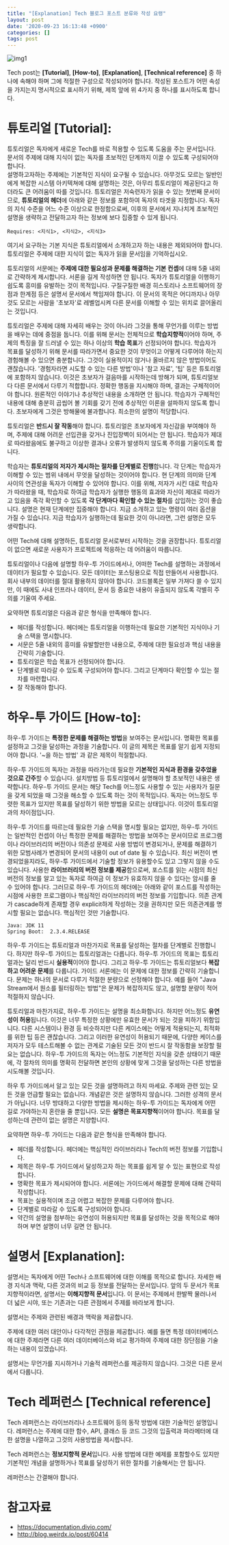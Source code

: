 ```yaml
---
title: "[Explanation] Tech 블로그 포스트 분류와 작성 요령"
layout: post
date: '2020-09-23 16:13:48 +0900'
categories: []
tags: post
---
```


![img1](/assets/img/2020-09-22-how-to-use_img1.png)

Tech post는 **[Tutorial]**, **[How-to]**, **[Explanation]**, **[Technical reference]** 중 하나에 속해야 하며 그에 적절한 구성으로 작성되어야 합니다. 작성된 포스트가 어떤 속성을 가지는지 명시적으로 표시하기 위해, 제목 앞에 위 4가지 중 하나를 표시하도록 합니다.

# 튜토리얼 [Tutorial]:
   튜토리얼은 독자에게 새로운 Tech를 바로 적용할 수 있도록 도움을 주는 문서입니다. 문서의 주제에 대해 지식이 없는 독자를 초보적인 단계까지 이끌 수 있도록 구성되어야 합니다.  
	 설명하고자하는 주제에는 기본적인 지식이 요구될 수 있습니다. 아무것도 모르는 일반인에게 복잡한 시스템 아키텍쳐에 대해 설명하는 것은, 아무리 튜토리얼이 제공된다고 하더라도 큰 어려움이 따를 것입니다. 튜토리얼은 저숙련자가 읽을 수 있는 첫번째 문서이므로, **튜토리얼의 헤더**에 아래와 같은 정보를 포함하여 독자의 타겟을 지정합니다. 독자의 지식 수준을 어느 수준 이상으로 한정함으로써, 이후의 문서에서 지나치게 초보적인 설명을 생략하고 전달하고자 하는 정보에 보다 집중할 수 있게 됩니다.
	 
```
Requires: <지식1>, <지식2>, <지식3>
```

여기서 요구하는 기본 지식은 튜토리얼에서 소개하고자 하는 내용은 제외되어야 합니다. 튜토리얼은 주제에 대한 지식이 없는 독자가 읽을 문서임을 기억하십시오.
	 
튜토리얼의 서문에는 **주제에 대한 필요성과 문제를 해결하는 기본 컨셉**에 대해 5줄 내외로 간략하게 제시합니다. 서론을 길게 작성하면 안 됩니다. 독자가 튜토리얼을 이행하기 쉽도록 흥미를 유발하는 것이 목적입니다. 구질구질한 배경 히스토리나 소프트웨어의 장점과 한계점 등은 설명서 문서에서 책임져야 합니다. 이 문서의 목적은 어디까지나 아무것도 모르는 사람을 '초보자'로 레벨업시켜 다른 문서를 이해할 수 있는 위치로 끌어올리는  것입니다.  

튜토리얼은 주제에 대해 자세히 배우는 것이 아니라 그것을 통해 무언가를 이루는 방법을 배우는 데에 중점을 둡니다. 이를 위해 문서는 전체적으로 **학습지향적**이어야 하며, 주제의 특징을 잘 드러낼 수 있는 하나 이상의 **학습 목표**가 선정되어야 합니다. 학습자가 목표를 달성하기 위해 문서를 따라가면서 중요한 것이 무엇이고 어떻게 다루어야 하는지 경험해볼 수 있으면 충분합니다. 그것이 실용적이지 않거나 올바르지 않은 방법이어도 괜찮습니다.  '경험자라면 시도할 수 있는 다른 방법'이나 '참고 자료', '팁' 등은 튜토리얼에 포함하지 않습니다. 이것은 초보자가 걸음마를 시작하는데 방해가 되며, 튜토리얼보다 다른 문서에서 다루기 적합합니다. 정확한 행동을 지시해야 하며, 결과는 구체적이어야 합니다. 원론적인 이야기나 추상적인 내용을 소개하면 안 됩니다. 학습자가 구체적인 내용에 대해 충분히 곱씹어 볼 기회를 갖기 전에 추상적인 이론을 설파하지 않도록 합니다. 초보자에게 그것은 방해물에 불과합니다. 최소한의 설명이 적당합니다. 

튜토리얼은 **반드시 잘 작동**해야 합니다. 튜토리얼은 초보자에게 자신감을 부여해야 하며, 주제에 대해 어려운 선입관을 갖거나 진입장벽이 되어서는 안 됩니다. 학습자가 제대로 따라왔음에도 불구하고 이상한 결과나 오류가 발생하지 않도록 주의를 기울이도록 합니다.

학습자는 **튜토리얼의 저자가 제시하는 절차를 단계별로 진행**합니다. 각 단계는 학습자가 이해할 수 있는 범위 내에서 무엇을 달성하는 것이어야 합니다. 현 단계의 의미와 단계 사이의 연관성을 독자가 이해할 수 있어야 합니다. 이를 위해, 저자가 시킨 대로 학습자가 따라왔을 때, 학습자로 하여금 학습자가 실행한 행동의 효과와 자신이 제대로 따라가고 있음을 즉각 확인할 수 있도록 **각 단계마다 확인할 수 있는 절차**를 삽입하는 것이 좋습니다.  설명은 현재 단계에만 집중해야 합니다. 지금 소개하고 있는 명령이 여러 옵션을 가질 수 있습니다. 지금 학습자가 실행하는데 필요한 것이 아니라면, 그런 설명은 모두 생략합니다.

어떤 Tech에 대해 설명하든, 튜토리얼 문서로부터 시작하는 것을 권장합니다. 튜토리얼이 없으면 새로운 사용자가 프로젝트에 적응하는 데 어려움이 따릅니다.  

튜토리얼이나 다음에 설명할 하우-투 가이드에서나, 어떠한 Tech를 설명하는 과정에서 데이터가 필요할 수 있습니다. 모든 데이터는 포스팅용으로 직접 만들어서 사용합니다. 회사 내부의 데이터를 절대 활용하지 않아야 합니다. 코드블록은 일부 가져다 쓸 수 있지만, 이 때에도 사내 인프라나 데이터, 문서 등 중요한 내용이 유출되지 않도록 각별히 주의를 기울여 주세요.

요약하면 튜토리얼은 다음과 같은 형식을 만족해야 합니다.
- 헤더를 작성합니다. 헤더에는 튜토리얼을 이행하는데 필요한 기본적인 지식이나 기술 스택을 명시합니다.
- 서문은 5줄 내외의 흥미를 유발할만한 내용으로, 주제에 대한 필요성과 핵심 내용을 간략히 기술합니다.
- 튜토리얼은 학습 목표가 선정되어야 합니다.
- 단계별로 따라갈 수 있도록 구성되어야 합니다. 그리고 단계마다 확인할 수 있는 절차를 마련합니다.
- 잘 작동해야 합니다.
	 
#  하우-투 가이드 [How-to]:
   하우-투 가이드는 **특정한 문제를 해결하는 방법**을 보여주는 문서입니다.  명확한 목표를 설정하고 그것을 달성하는 과정을 기술합니다.  이 글의 제목은 목표를 알기 쉽게 지정되어야 합니다.  '~을 하는 방법' 과 같은 제목이 적절합니다. 
	 
하우-투 가이드의 독자는 과정을 따라가는데 필요한 **기본적인 지식과 환경을 갖추었을 것으로 간주**할 수 있습니다.  설치방법 등 튜토리얼에서 설명해야 할 초보적인 내용은 생략합니다. 하우-투 가이드 문서는 해당 Tech를 어느정도 사용할 수 있는 사용자가 질문을 갖게 되었을 때 그것을 해소할 수 있도록 하는 것이 목적입니다. 독자는 어느정도 뚜렷한 목표가 있지만 목표를 달성하기 위한 방법을 모르는 상태입니다. 이것이 튜토리얼과의 차이점입니다.

하우-투 가이드를 따르는데 필요한 기술 스택을 명시할 필요는 없지만, 하우-투 가이드는 일반적인 컨셉이 아닌 특정한 문제를 해결하는 방법을 보여주는 문서이므로 프로그램이나 라이브러리의 버전이나 의존성 문제로 사용 방법이 변경되거나, 문제를 해결하기 위한 모범사례가 변경되어 문서의 내용이 out of date 될 수 있습니다. 최신 버전이 변경되었을지라도, 하우-투 가이드에서 기술할 정보가 유용할수도 있고 그렇지 않을 수도 있습니다. 사용한 **라이브러리의 버전 정보를 제공**함으로써, 포스트를 읽는 시점의 최신 버전의 정보를 알고 있는 독자로 하여금 이 정보가 유효하지 않을 수 있다는 암시를 줄 수 있어야 합니다. 그러므로 하우-투 가이드의 헤더에는 아래와 같이 포스트를 작성하는 시점에 사용한 프로그램이나 핵심적인 라이브러리의 버전 정보를 기입합니다. 의존 관계가 cascade하게 존재할 경우 explicit하게 작성하는 것을 권하지만 모든 의존관계를 명시할 필요는 없습니다. 핵심적인 것만 기술합니다.

```
Java: JDK 11
Spring Boot:  2.3.4.RELEASE
```

하우-투 가이드는 튜토리얼과 마찬가지로 목표를 달성하는 절차를 단계별로 진행합니다.  하지만 하우-투 가이드는 튜토리얼과는 다릅니다. 하우-투 가이드의 목표는 튜토리얼과는 달리 반드시 **실용적**이어야 합니다. 그리고 하우-투 가이드는 튜토리얼보다 **복잡하고 어려운 문제**를 다룹니다. 가이드 서론에는 이 문제에 대한 정보를 간략히 기술합니다. 문제는 하나의 문서로 다루기 적절한 분량으로 선정해야 합니다.  예를 들어 "Java Stream에서 원소를 필터링하는 방법"은 문제가 복잡하지도 않고, 설명할 분량이 적어 적절하지 않습니다.  

튜토리얼과 마찬가지로, 하우-투 가이드는 설명을 최소화합니다. 하지만 어느정도 **유연성이 허용**됩니다. 이것은 너무 특정한 상황에만 유효한 문서가 되는 것을 피하기 위함입니다.  다른 시스템이나 환경 등 비슷하지만 다른 케이스에는 어떻게 적용되는지, 최적화를 위한 팁 등은 괜찮습니다. 그리고 이러한 유연성이 허용되기 때문에, 다양한 케이스를 저자가 모두 테스트해볼 수 없는 관계로 기술된 모든 것이 반드시 잘 작동함을 보장할 필요는 없습니다. 하우-투 가이드의 독자는 어느정도 기본적인 지식을 갖춘 상태이기 때문에, 각 절차의 의미를 명확히 전달하면 본인의 상황에 맞게 그것을 달성하는 다른 방법을 시도해볼 것입니다. 

하우 투 가이드에서 알고 있는 모든 것을 설명하려고 하지 마세요. 주제와 관련 있는 모든 것을 언급할 필요는 없습니다. 개념같은 것은 설명하지 않습니다. 그러한 성격의 문서가 아닙니다. 너무 방대하고 다양한 방법을 제시하는 하우-투 가이드는 독자에게 어떤 길로 가야하는지 혼란을 줄 뿐입니다. 모든 **설명은 목표지향적**이어야 합니다. 목표를 달성하는데 관련이 없는 설명은 지양합니다. 

요약하면 하우-투 가이드는 다음과 같은 형식을 만족해야 합니다.
- 헤더를 작성합니다. 헤더에는 핵심적인 라이브러리나 Tech의 버전 정보를 기입합니다.
- 제목은 하우-투 가이드에서 달성하고자 하는 목표를 쉽게 알 수 있는 표현으로 작성합니다.
- 명확한 목표가 제시되어야 합니다.  서론에는 가이드에서 해결할 문제에 대해 간략히 작성합니다.
- 목표는 실용적이며 조금 어렵고 복잡한 문제를 다루어야 합니다.
- 단계별로 따라갈 수 있도록 구성되어야 합니다. 
- 약간의 설명을 첨부하는 유연성이 허용되지만 목표를 달성하는 것을 목적으로 해야 하며 부연 설명이 너무 길면 안 됩니다.
	 
#  설명서 [Explanation]:
설명서는 독자에게 어떤 Tech나 소프트웨어에 대한 이해를 목적으로 합니다. 자세한 배경 지식과 맥락, 다른 것과의 비교 등 정보를 전달하는 문서입니다. 앞의 두 문서가 목표지향적이라면, 설명서는 **이해지향적 문서**입니다. 이 문서는 주제에서 한발짝 물러나서 더 넓은 시야, 또는 기존과는 다른 관점에서 주제를 바라보게 합니다.

설명서는 주제와 관련된 배경과 맥락을 제공합니다.

주제에 대한 여러 대안이나 다각적인 관점을 제공합니다. 예를 들면 특정 데이터베이스에 대한 주제라면 다른 여러 데이터베이스와 비교 평가하여 주제에 대한 장단점을 기술하는 내용이 있겠습니다. 

설명서는 무언가를 지시하거나 기술적 레퍼런스를 제공하지 않습니다.  그것은 다른 문서에서 다룹니다.
	 
#  Tech 레퍼런스 [Technical reference]
Tech 레퍼런스는 라이브러리나 소프트웨어 등의 동작 방법에 대한 기술적인 설명입니다. 레퍼런스는 주제에 대한 함수, API, 클래스 등 코드 그것의 입출력과 파라메터에 대한 설명을 나열하고 그것의 사용방법을 제시합니다.
	
Tech 레퍼런스는 **정보지향적 문서**입니다. 사용 방법에 대한 예제를 포함할수도 있지만 기본적인 개념을 설명하거나 목표를 달성하기 위한 절차를 기술해서는 안 됩니다.

레퍼런스는 간결해야 합니다. 
	 
# 참고자료
- https://documentation.divio.com/
- http://blog.weirdx.io/post/60414
